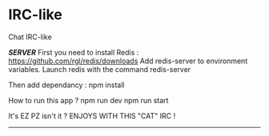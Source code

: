 # IRC-like
Chat IRC-like

***************SERVER***************
First you need to install Redis :
https://github.com/rgl/redis/downloads
Add redis-server to environment variables.
Launch redis with the command
    redis-server

Then add dependancy :
    npm install

How to run this app ?
    npm run dev
    npm run start

It's EZ PZ isn't it ?
ENJOYS WITH THIS "CAT" IRC !
**************************************

